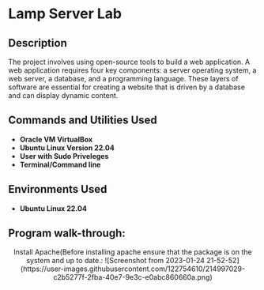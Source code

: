 <h1>Lamp Server Lab</h1>



<h2>Description</h2>
The project involves using open-source tools to build a web application. A web application requires four key components: a server operating system, a web server, a database, and a programming language. These layers of software are essential for creating a website that is driven by a database and can display dynamic content.
<br />


<h2>Commands and Utilities Used</h2>

- <b>Oracle VM VirtualBox</b> 
- <b>Ubuntu Linux Version 22.04</b> 
- <b>User with Sudo Priveleges</b> 
- <b>Terminal/Command line</b>

<h2>Environments Used </h2>

- <b>Ubuntu Linux 22.04</b> 

<h2>Program walk-through:</h2>

<p align="center">
Install Apache(Before installing apache ensure that the package is on the system and up to date.:
 ![Screenshot from 2023-01-24 21-52-52](https://user-images.githubusercontent.com/122754610/214997029-c2b5277f-2fba-40e7-9e3c-e0abc860660a.png)


<!--
 ```diff
- text in red
+ text in green
! text in orange
# text in gray
@@ text in purple (and bold)@@
```
--!>
